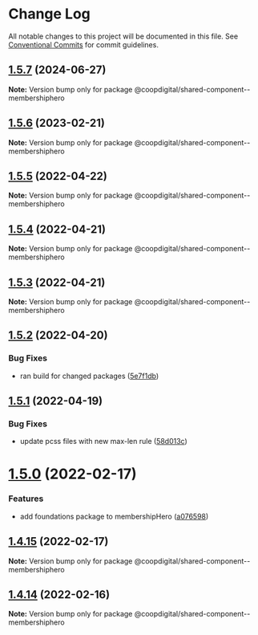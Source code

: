 # Change Log

All notable changes to this project will be documented in this file.
See [Conventional Commits](https://conventionalcommits.org) for commit guidelines.

## [1.5.7](https://github.com/coopdigital/coop-frontend/compare/@coopdigital/shared-component--membershiphero@1.5.6...@coopdigital/shared-component--membershiphero@1.5.7) (2024-06-27)

**Note:** Version bump only for package @coopdigital/shared-component--membershiphero





## [1.5.6](https://github.com/coopdigital/coop-frontend/compare/@coopdigital/shared-component--membershiphero@1.5.5...@coopdigital/shared-component--membershiphero@1.5.6) (2023-02-21)

**Note:** Version bump only for package @coopdigital/shared-component--membershiphero





## [1.5.5](https://github.com/coopdigital/coop-frontend/compare/@coopdigital/shared-component--membershiphero@1.5.4...@coopdigital/shared-component--membershiphero@1.5.5) (2022-04-22)

**Note:** Version bump only for package @coopdigital/shared-component--membershiphero





## [1.5.4](https://github.com/coopdigital/coop-frontend/compare/@coopdigital/shared-component--membershiphero@1.5.3...@coopdigital/shared-component--membershiphero@1.5.4) (2022-04-21)

**Note:** Version bump only for package @coopdigital/shared-component--membershiphero





## [1.5.3](https://github.com/coopdigital/coop-frontend/compare/@coopdigital/shared-component--membershiphero@1.5.2...@coopdigital/shared-component--membershiphero@1.5.3) (2022-04-21)

**Note:** Version bump only for package @coopdigital/shared-component--membershiphero





## [1.5.2](https://github.com/coopdigital/coop-frontend/compare/@coopdigital/shared-component--membershiphero@1.5.1...@coopdigital/shared-component--membershiphero@1.5.2) (2022-04-20)


### Bug Fixes

* ran build for changed packages ([5e7f1db](https://github.com/coopdigital/coop-frontend/commit/5e7f1dbdf38ca13b8233b81f72d3725b8a47d834))





## [1.5.1](https://github.com/coopdigital/coop-frontend/compare/@coopdigital/shared-component--membershiphero@1.5.0...@coopdigital/shared-component--membershiphero@1.5.1) (2022-04-19)


### Bug Fixes

* update pcss files with new max-len rule ([58d013c](https://github.com/coopdigital/coop-frontend/commit/58d013c58111ff07521b792b0538bca2690efc74))





# [1.5.0](https://github.com/coopdigital/coop-frontend/compare/@coopdigital/shared-component--membershiphero@1.4.15...@coopdigital/shared-component--membershiphero@1.5.0) (2022-02-17)


### Features

* add foundations package to membershipHero ([a076598](https://github.com/coopdigital/coop-frontend/commit/a076598955979300973ec6f85f694d5e4503e03d))





## [1.4.15](https://github.com/coopdigital/coop-frontend/compare/@coopdigital/shared-component--membershiphero@1.4.14...@coopdigital/shared-component--membershiphero@1.4.15) (2022-02-17)

**Note:** Version bump only for package @coopdigital/shared-component--membershiphero





## [1.4.14](https://github.com/coopdigital/coop-frontend/compare/@coopdigital/shared-component--membershiphero@1.4.13...@coopdigital/shared-component--membershiphero@1.4.14) (2022-02-16)

**Note:** Version bump only for package @coopdigital/shared-component--membershiphero

